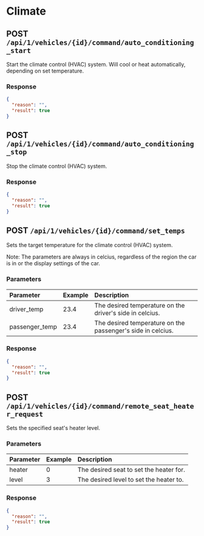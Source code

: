 # Climate

## POST `/api/1/vehicles/{id}/command/auto_conditioning_start`

Start the climate control (HVAC) system. Will cool or heat automatically, depending on set temperature.

### Response

```json
{
  "reason": "",
  "result": true
}
```

## POST `/api/1/vehicles/{id}/command/auto_conditioning_stop`

Stop the climate control (HVAC) system.

### Response

```json
{
  "reason": "",
  "result": true
}
```

## POST `/api/1/vehicles/{id}/command/set_temps`

Sets the target temperature for the climate control (HVAC) system. 

Note: The parameters are always in celcius, regardless of the region the car is in or the display settings of the car.

### Parameters

| Parameter      | Example | Description                                                 |
| :------------- | :------ | :---------------------------------------------------------- |
| driver_temp    | 23.4    | The desired temperature on the driver's side in celcius.    |
| passenger_temp | 23.4    | The desired temperature on the passenger's side in celcius. |

### Response

```json
{
  "reason": "",
  "result": true
}
```

## POST `/api/1/vehicles/{id}/command/remote_seat_heater_request`

Sets the specified seat's heater level. 

### Parameters

| Parameter      | Example | Description                                                 |
| :------------- | :------ | :---------------------------------------------------------- |
| heater    | 0    | The desired seat to set the heater for.    |
| level | 3    | The desired level to set the heater to. |

### Response

```json
{
  "reason": "",
  "result": true
}
```
